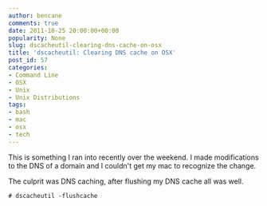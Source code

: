 ```yaml
---
author: bencane
comments: true
date: 2011-10-25 20:00:00+00:00
popularity: None
slug: dscacheutil-clearing-dns-cache-on-osx
title: 'dscacheutil: Clearing DNS cache on OSX'
post_id: 57
categories:
- Command Line
- OSX
- Unix
- Unix Distributions
tags:
- bash
- mac
- osx
- tech
---
```


This is something I ran into recently over the weekend. I made modifications to the DNS of a domain and I couldn't get my mac to recognize the change.

The culprit was DNS caching, after flushing my DNS cache all was well.

    # dscacheutil -flushcache
